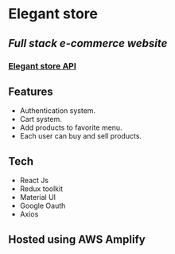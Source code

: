 # Elegant store

## _Full stack e-commerce website_

### [Elegant store API](https://github.com/Mtanash/Elegant-store-api)

## Features

- Authentication system.
- Cart system.
- Add products to favorite menu.
- Each user can buy and sell products.

## Tech

- React Js
- Redux toolkit
- Material UI
- Google Oauth
- Axios

## Hosted using AWS Amplify
